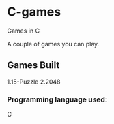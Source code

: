 # C-games
Games in C

A couple of games you can play.

## Games Built
1.15-Puzzle
2.2048

### Programming language used:
C
